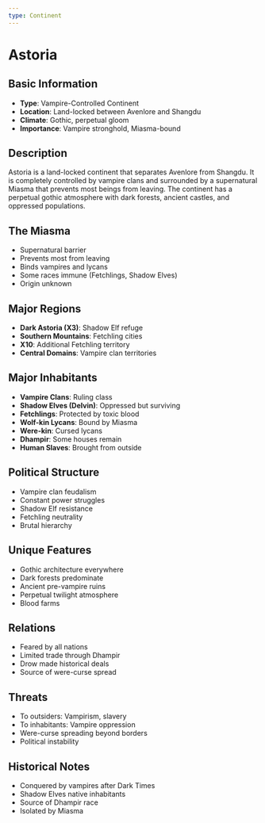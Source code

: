 ```yaml
---
type: Continent
---
```


# Astoria

## Basic Information
- **Type**: Vampire-Controlled Continent
- **Location**: Land-locked between Avenlore and Shangdu
- **Climate**: Gothic, perpetual gloom
- **Importance**: Vampire stronghold, Miasma-bound

## Description
Astoria is a land-locked continent that separates Avenlore from Shangdu. It is completely controlled by vampire clans and surrounded by a supernatural Miasma that prevents most beings from leaving. The continent has a perpetual gothic atmosphere with dark forests, ancient castles, and oppressed populations.

## The Miasma
- Supernatural barrier
- Prevents most from leaving
- Binds vampires and lycans
- Some races immune (Fetchlings, Shadow Elves)
- Origin unknown

## Major Regions
- **Dark Astoria (X3)**: Shadow Elf refuge
- **Southern Mountains**: Fetchling cities
- **X10**: Additional Fetchling territory
- **Central Domains**: Vampire clan territories

## Major Inhabitants
- **Vampire Clans**: Ruling class
- **Shadow Elves (Delvin)**: Oppressed but surviving
- **Fetchlings**: Protected by toxic blood
- **Wolf-kin Lycans**: Bound by Miasma
- **Were-kin**: Cursed lycans
- **Dhampir**: Some houses remain
- **Human Slaves**: Brought from outside

## Political Structure
- Vampire clan feudalism
- Constant power struggles
- Shadow Elf resistance
- Fetchling neutrality
- Brutal hierarchy

## Unique Features
- Gothic architecture everywhere
- Dark forests predominate
- Ancient pre-vampire ruins
- Perpetual twilight atmosphere
- Blood farms

## Relations
- Feared by all nations
- Limited trade through Dhampir
- Drow made historical deals
- Source of were-curse spread

## Threats
- To outsiders: Vampirism, slavery
- To inhabitants: Vampire oppression
- Were-curse spreading beyond borders
- Political instability

## Historical Notes
- Conquered by vampires after Dark Times
- Shadow Elves native inhabitants
- Source of Dhampir race
- Isolated by Miasma
